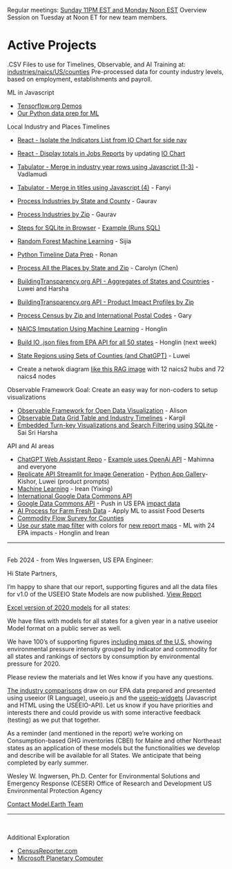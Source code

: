 Regular meetings: [Sunday 11PM EST and Monday Noon EST](/io/coders/)
Overview Session on Tuesday at Noon ET for new team members.

# Active Projects

.CSV Files to use for Timelines, Observable, and AI Training at: [industries/naics/US/counties](https://github.com/ModelEarth/community-data/tree/master/industries/naics/US/counties)
Pre-processed data for county industry levels, based on employment, establishments and payroll.

ML in Javascript

- [Tensorflow.org Demos](https://www.tensorflow.org/js/demos)
- [Our Python data prep for ML](../data-pipeline/timelines/)

Local Industry and Places Timelines
- [React - Isolate the Indicators List from IO Chart for side nav](/io/charts)
- [React - Display totals in Jobs Reports](/localsite/info/#indicators=JOBS) by updating [IO Chart](/localsite/info/data/totals/)
- [Tabulator - Merge in industry year rows using Javascript (1-3)](/data-pipeline/timelines/tabulator/) - Vadlamudi
- [Tabulator - Merge in titles using Javascript (4)](/data-pipeline/timelines/tabulator/) - Fanyi
- [Process Industries by State and County](/community-data/process/python/bea) - Gaurav
- [Process Industries by Zip](/community-data/process/naics/) - Gaurav
- [Steps for SQLite in Browser](/data-pipeline/timelines/sqlite/) - [Example (Runs SQL)](https://phiresky.github.io/blog/2021/hosting-sqlite-databases-on-github-pages/)
- [Random Forest Machine Learning](/data-pipeline/timelines/prep/all/) - Sijia
- [Python Timeline Data Prep](/data-pipeline/timelines/prep/industries/) - Ronan
- [Process All the Places by State and Zip](/places) - Carolyn (Chen)
- [BuildingTransparency.org API - Aggregates of States and Countries](/io/template/product/) - Luwei and Harsha
- [BuildingTransparency.org API - Product Impact Profiles by Zip](/io/template/feed/)
- [Process Census by Zip and International Postal Codes](/zip/io/#zip=10001) - Gary
- [NAICS Imputation Using Machine Learning](https://github.com/ModelEarth/machine-learning) - Honglin
- [Build IO .json files from EPA API for all 50 states](/io/charts/) - Honglin (next week)<!-- Zhu -->
- [State Regions using Sets of Counties (and ChatGPT)](/community-data/us/edd/) - Luwei

- Create a netwok diagram [like this RAG image](https://towardsdatascience.com/how-to-convert-any-text-into-a-graph-of-concepts-110844f22a1a) with 12 naics2 hubs and 72 naics4 nodes

<!--

Hi,

We're meeting on Sunday at 11PM EST, and again on Monday and Thursday at Noon EST.
https://model.earth/io/coders

I'm enthused to hear you have React, Javascript and D3 experience.
Most of our team members are Python focused.

I'll send more info about React projects. Do you have a favorite app for viewing images and video?

Here's our active projects:
https://model.earth/io

Here's a cmd for pulling down our 4 main repos:
https://model.earth/localsite/start/steps



	mark huang - deep learning

	Overview video
	https://platform.openai.com/docs/actions/introduction

	https://retool.com/component-library

	- 

	[Google Places API]() - Hours of Operation, All The Places Recyclers, BuildingTransparency Manufacturers



	We need to figure out a crosswalk from the Naics6 department of labor data we pull for levels of employment, as it relates to the new 72 sectors the EPA now uses. Previously they used 389 sectors.  The sectors are a fairly close match to the naics values.
-->

Observable Framework
Goal: Create an easy way for non-coders to setup visualizations

- [Observable Framework for Open Data Visualization](/data-pipeline/timelines/observable) - Alison
- [Observable Data Grid Table and Industry Timelines](/data-pipeline/timelines/observable) - Kargil
- [Embedded Turn-key Visualizations and Search Filtering using SQLite](/community/projects/) - Sai Sri Harsha

API and AI areas

- [ChatGPT Web Assistant Repo](https://github.com/Niek/chatgpt-web) - [Example uses OpenAi API](https://niek.github.io/chatgpt-web/) - Mahimna and everyone
- [Replicate API Streamlit for Image Generation](/data-pipeline/research/stream) - [Python App Gallery](https://streamlit.io/gallery)- Kishor, Luwei (product prompts)
- [Machine Learning](https://github.com/ModelEarth/machine-learning) - Irean (Yixing)
- [International Google Data Commons API](/data-pipeline/international/) 
- [Google Data Commons API](https://docs.datacommons.org/api/) - Push in US EPA [impact data](/community/tools/)
- [AI Process for Farm Fresh Data](/community-data/process/python/farmfresh/) - Apply ML to assist Food Deserts
- [Commodity Flow Survey for Counties](https://github.com/modelearth/commodity-flow-survey)
- [Use our state map filter](#geoview=country) with colors for [new report maps](https://figshare.com/collections/USEEIO_State_Models_v1_0_-_Supporting_Figures/7041473) - ML with 24 EPA impacts - Honglin and Irean

<!--
Industry2vec: an Implementation for Industry Code Vector Representation
https://medium.com/wbaa/industry2vec-an-implementation-for-industry-code-vector-representation-68ec5f5de9a4
-->

---
<br>Feb 2024 - from Wes Ingwersen, US EPA Engineer:

Hi State Partners,

I’m happy to share that our report, supporting figures and all the data files for v1.0 of the USEEIO State Models are now published. [View Report](https://cfpub.epa.gov/si/si_public_record_Report.cfm?dirEntryId=360453&Lab=CESER)

[Excel version of 2020 models](http://doi.org/10.23719/1530076) for all states:

We have files with models for all states for a given year in a native useeior Model format on a public server as well.

We have 100’s of supporting figures [including maps of the U.S.](https://doi.org/10.6084/m9.figshare.c.7041473) showing environmental pressure intensity grouped by indicator and commodity for all states and rankings of sectors by consumption by environmental pressure for 2020.

Please review the materials and let Wes know if you have any questions.
 
[The industry comparisons](../localsite/info/) draw on our EPA data prepared and presented using useeior (R Language),  useeio.js and the [useeio-widgets](../io/charts/) (Javascript and HTML using the USEEIO-API). Let us know if you have priorities and interests there and could provide us with some interactive feedback (testing) as we put that together.

As a reminder (and mentioned in the report) we’re working on Consumption-based GHG inventories (CBEI) for Maine and other Northeast states as an application of these models but the functionalities we develop and describe will be available for all States. We anticipate that being completed by early summer. 
 

Wesley W. Ingwersen, Ph.D.
Center for Environmental Solutions and Emergency Response (CESER)
Office of Research and Development
US Environmental Protection Agency

[Contact Model.Earth Team](../io/team/)

---
<br>

Additional Exploration
- [CensusReporter.com](https://CensusReporter.com)
- [Microsoft Planetary Computer](https://planetarycomputer.microsoft.com/)

<!--   
[Zipcode files with employment levels](https://github.com/modelearth/community-data/tree/master/us/zipcodes/naics) - Includes nunber of Establishments and Employees 
-->

<!--
Frome several years ago: 

- <a href="../../../localsite/info/#showloc">Industries and Impacts by county</a> - great to also include by zip! 
- [Bureau of Labor Statistics (BLS)](https://www.bls.gov/data/)  
- [Solar Companies](../../localsite/map/#show=solar)   
- [Electric Vehicle Ecosystems](../../localsite/info/#state=GA&show=vehicles)  
- [Commute Times and Walkability](../)  
<br>
-->

<!--
<b>EV Challenge Statements</b>  

1. Where are concentrations of electric and hydrogen vehicle parts manufacturers emerging?  

2. Where are combustion vehicle manufacturers likely to be impacted?  

3. How can we improve the visualization of supply chain inflow and outflow for local impacts on jobs, value added and the environment?  
-->

<!--
<b>Growing EV Ecosystems</b>  

1. University of Georgia - 33 new Proterra electric buses coming in 2021  
1. Georgia Power - Half of system fleet vehicles will be electric by 2030  
1. Hartsfield–Jackson Atlanta International Airport - [GreeningATL](https://www.17sustainabledevelopmentgoals.org/greeningatl-the-most-resilient-airport-globally/)  
1. Lyft partnership pilot program to add 50 EVs  
1. German GEDIA building $85 million [EV Parts Plant near Dalton, GA](https://www.bizjournals.com/atlanta/news/2020/07/29/gedia-automotive-group-plant-dalton-georgia.html)  
1. Korean SK Innovation's $1.6 billion plant adds $960 million [EV battery expansion in Commerce, GA](https://www.bizjournals.com/atlanta/news/2020/06/30/sk-innovation-georgia-electric-vehicle-plant.html)   
-->
